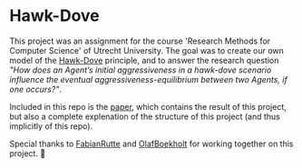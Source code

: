 # Hawk-Dove
This project was an assignment for the course 'Research Methods for Computer Science' of Utrecht University.
The goal was to create our own model of the [Hawk-Dove](https://en.wikipedia.org/wiki/Chicken_(game)#Hawk%E2%80%93dove) principle, and to answer the research question _"How does an Agent’s initial aggressiveness in a hawk-dove scenario influence the eventual aggressiveness-equilibrium between two Agents, if one occurs?"_.

Included in this repo is the [paper](https://github.com/SilasPeters/Hawk-Dove/blob/9fbed07eba6fb02dca2a5d0cb9c07b4a3688be63/Hawk-Dove%20-%20Olaf%20Boekholt%2C%20Fabian%20Rutte%2C%20Silas%20Peters.pdf), which contains the result of this project, but also a complete explenation of the structure of this project (and thus implicitly of this repo).

Special thanks to [FabianRutte](https://github.com/FabianRutten) and [OlafBoekholt](https://github.com/olafboekholt) for working together on this project. 🐢
